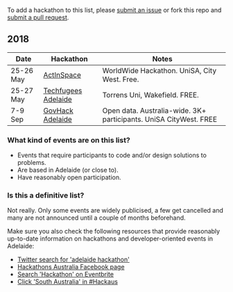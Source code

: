 To add a hackathon to this list, please [submit an issue](https://github.com/sdesalas/adelaide-hackathons/issues) or fork this repo and [submit a pull request](https://help.github.com/articles/creating-a-pull-request-from-a-fork/). 


## 2018 

| Date            | Hackathon                                                | Notes            |
| --------------- | -------------------------------------------------------- | --------------------- |
| 25-26 May | [ActInSpace](https://icc.unisa.edu.au/actinspace/) | WorldWide Hackathon. UniSA, City West. Free.  | 
| 25-27 May | [Techfugees Adelaide](https://www.eventbrite.com.au/e/techfugees-adelaide-hackathon-2018-tickets-42418997363?aff=es2) | Torrens Uni, Wakefield. FREE.  | 
| 7-9 Sep| [GovHack Adelaide](https://www.govhack.org/locations/adelaide/) | Open data. Australia-wide. 3K+ participants. UniSA CityWest. FREE | 

### What kind of events are on this list?

- Events that require participants to code and/or design solutions to problems.
- Are based in Adelaide (or close to).
- Have reasonably open participation.

### Is this a definitive list?

Not really.  Only some events are widely publicised, a few get cancelled and many are not announced until a couple of months beforehand. 

Make sure you also check the following resources that provide reasonably up-to-date information on hackathons and developer-oriented events in Adelaide:

- [Twitter search for 'adelaide hackathon'](https://twitter.com/search?q=adelaide%20hackathon&src=typd)
- [Hackathons Australia Facebook page](https://www.facebook.com/groups/hackathonsaustralia/)
- [Search 'Hackathon' on Eventbrite](https://www.eventbrite.com.au/d/australia--adelaide/hackathon/?mode=search)
- [Click 'South Australia' in #Hackaus](https://www.hackathonsaustralia.com/)

